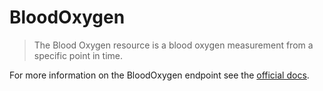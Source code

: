 # BloodOxygen

> The Blood Oxygen resource is a blood oxygen measurement from a specific point in time.

For more information on the BloodOxygen endpoint see the [official docs](https://docs.humanapi.co/docs/blood_oxygen).